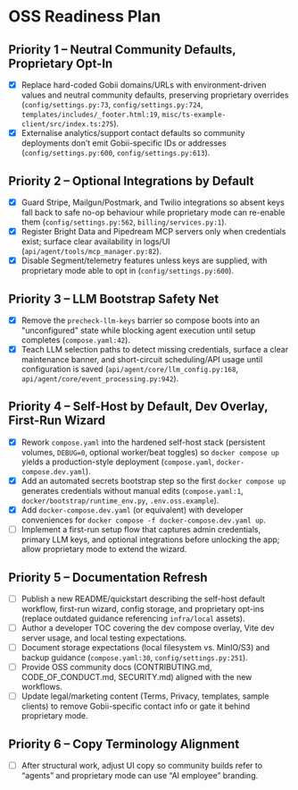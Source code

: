 # OSS Readiness Plan

## Priority 1 – Neutral Community Defaults, Proprietary Opt-In
- [x] Replace hard-coded Gobii domains/URLs with environment-driven values and neutral community defaults, preserving proprietary overrides (`config/settings.py:73`, `config/settings.py:724`, `templates/includes/_footer.html:19`, `misc/ts-example-client/src/index.ts:275`).
- [x] Externalise analytics/support contact defaults so community deployments don’t emit Gobii-specific IDs or addresses (`config/settings.py:600`, `config/settings.py:613`).

## Priority 2 – Optional Integrations by Default
- [x] Guard Stripe, Mailgun/Postmark, and Twilio integrations so absent keys fall back to safe no-op behaviour while proprietary mode can re-enable them (`config/settings.py:562`, `billing/services.py:1`).
- [x] Register Bright Data and Pipedream MCP servers only when credentials exist; surface clear availability in logs/UI (`api/agent/tools/mcp_manager.py:82`).
- [x] Disable Segment/telemetry features unless keys are supplied, with proprietary mode able to opt in (`config/settings.py:600`).

## Priority 3 – LLM Bootstrap Safety Net
- [x] Remove the `precheck-llm-keys` barrier so compose boots into an "unconfigured" state while blocking agent execution until setup completes (`compose.yaml:42`).
- [x] Teach LLM selection paths to detect missing credentials, surface a clear maintenance banner, and short-circuit scheduling/API usage until configuration is saved (`api/agent/core/llm_config.py:168`, `api/agent/core/event_processing.py:942`).

## Priority 4 – Self-Host by Default, Dev Overlay, First-Run Wizard
- [x] Rework `compose.yaml` into the hardened self-host stack (persistent volumes, `DEBUG=0`, optional worker/beat toggles) so `docker compose up` yields a production-style deployment (`compose.yaml`, `docker-compose.dev.yaml`).
- [x] Add an automated secrets bootstrap step so the first `docker compose up` generates credentials without manual edits (`compose.yaml:1`, `docker/bootstrap/runtime_env.py`, `.env.oss.example`).
- [x] Add `docker-compose.dev.yaml` (or equivalent) with developer conveniences for `docker compose -f docker-compose.dev.yaml up`.
- [ ] Implement a first-run setup flow that captures admin credentials, primary LLM keys, and optional integrations before unlocking the app; allow proprietary mode to extend the wizard.

## Priority 5 – Documentation Refresh
- [ ] Publish a new README/quickstart describing the self-host default workflow, first-run wizard, config storage, and proprietary opt-ins (replace outdated guidance referencing `infra/local` assets).
- [ ] Author a developer TOC covering the dev compose overlay, Vite dev server usage, and local testing expectations.
- [ ] Document storage expectations (local filesystem vs. MinIO/S3) and backup guidance (`compose.yaml:30`, `config/settings.py:251`).
- [ ] Provide OSS community docs (CONTRIBUTING.md, CODE_OF_CONDUCT.md, SECURITY.md) aligned with the new workflows.
- [ ] Update legal/marketing content (Terms, Privacy, templates, sample clients) to remove Gobii-specific contact info or gate it behind proprietary mode.

## Priority 6 – Copy Terminology Alignment
- [ ] After structural work, adjust UI copy so community builds refer to “agents” and proprietary mode can use “AI employee” branding.
